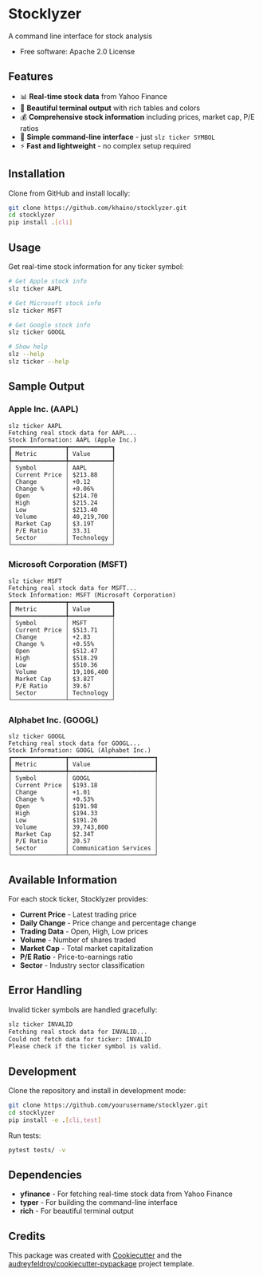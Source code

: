 # Stocklyzer



A command line interface for stock analysis

* Free software: Apache 2.0 License

## Features

* 📊 **Real-time stock data** from Yahoo Finance
* 🎨 **Beautiful terminal output** with rich tables and colors
* 💰 **Comprehensive stock information** including prices, market cap, P/E ratios
* 🚀 **Simple command-line interface** - just `slz ticker SYMBOL`
* ⚡ **Fast and lightweight** - no complex setup required

## Installation

Clone from GitHub and install locally:

```bash
git clone https://github.com/khaino/stocklyzer.git
cd stocklyzer
pip install .[cli]
```

## Usage

Get real-time stock information for any ticker symbol:

```bash
# Get Apple stock info
slz ticker AAPL

# Get Microsoft stock info  
slz ticker MSFT

# Get Google stock info
slz ticker GOOGL

# Show help
slz --help
slz ticker --help
```

## Sample Output

### Apple Inc. (AAPL)
```
slz ticker AAPL
Fetching real stock data for AAPL...
Stock Information: AAPL (Apple Inc.)
┏━━━━━━━━━━━━━━━┳━━━━━━━━━━━━┓
┃ Metric        ┃ Value      ┃
┡━━━━━━━━━━━━━━━╇━━━━━━━━━━━━┩
│ Symbol        │ AAPL       │
│ Current Price │ $213.88    │
│ Change        │ +0.12      │
│ Change %      │ +0.06%     │
│ Open          │ $214.70    │
│ High          │ $215.24    │
│ Low           │ $213.40    │
│ Volume        │ 40,219,700 │
│ Market Cap    │ $3.19T     │
│ P/E Ratio     │ 33.31      │
│ Sector        │ Technology │
└───────────────┴────────────┘
```

### Microsoft Corporation (MSFT)
```
slz ticker MSFT
Fetching real stock data for MSFT...
Stock Information: MSFT (Microsoft Corporation)
┏━━━━━━━━━━━━━━━┳━━━━━━━━━━━━┓
┃ Metric        ┃ Value      ┃
┡━━━━━━━━━━━━━━━╇━━━━━━━━━━━━┩
│ Symbol        │ MSFT       │
│ Current Price │ $513.71    │
│ Change        │ +2.83      │
│ Change %      │ +0.55%     │
│ Open          │ $512.47    │
│ High          │ $518.29    │
│ Low           │ $510.36    │
│ Volume        │ 19,106,400 │
│ Market Cap    │ $3.82T     │
│ P/E Ratio     │ 39.67      │
│ Sector        │ Technology │
└───────────────┴────────────┘
```

### Alphabet Inc. (GOOGL)
```
slz ticker GOOGL
Fetching real stock data for GOOGL...
Stock Information: GOOGL (Alphabet Inc.)
┏━━━━━━━━━━━━━━━┳━━━━━━━━━━━━━━━━━━━━━━━━┓
┃ Metric        ┃ Value                  ┃
┡━━━━━━━━━━━━━━━╇━━━━━━━━━━━━━━━━━━━━━━━━┩
│ Symbol        │ GOOGL                  │
│ Current Price │ $193.18                │
│ Change        │ +1.01                  │
│ Change %      │ +0.53%                 │
│ Open          │ $191.98                │
│ High          │ $194.33                │
│ Low           │ $191.26                │
│ Volume        │ 39,743,800             │
│ Market Cap    │ $2.34T                 │
│ P/E Ratio     │ 20.57                  │
│ Sector        │ Communication Services │
└───────────────┴────────────────────────┘
```

## Available Information

For each stock ticker, Stocklyzer provides:

- **Current Price** - Latest trading price
- **Daily Change** - Price change and percentage change
- **Trading Data** - Open, High, Low prices
- **Volume** - Number of shares traded
- **Market Cap** - Total market capitalization
- **P/E Ratio** - Price-to-earnings ratio
- **Sector** - Industry sector classification

## Error Handling

Invalid ticker symbols are handled gracefully:

```bash
slz ticker INVALID
Fetching real stock data for INVALID...
Could not fetch data for ticker: INVALID
Please check if the ticker symbol is valid.
```

## Development

Clone the repository and install in development mode:

```bash
git clone https://github.com/yourusername/stocklyzer.git
cd stocklyzer
pip install -e .[cli,test]
```

Run tests:

```bash
pytest tests/ -v
```

## Dependencies

- **yfinance** - For fetching real-time stock data from Yahoo Finance
- **typer** - For building the command-line interface
- **rich** - For beautiful terminal output

## Credits

This package was created with [Cookiecutter](https://github.com/audreyfeldroy/cookiecutter) and the [audreyfeldroy/cookiecutter-pypackage](https://github.com/audreyfeldroy/cookiecutter-pypackage) project template.
